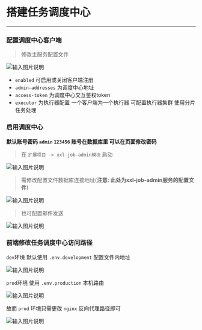 # 搭建任务调度中心
- - -
### 配置调度中心客户端
> 修改主服务配置文件
>
![输入图片说明](https://foruda.gitee.com/images/1678941760168414366/b81e023b_1766278.png "屏幕截图")

* `enabled` 可启用或关闭客户端注册
* `admin-addresses` 为调度中心地址
* `access-token` 为调度中心交互鉴权token
* `executor` 为执行器配置 一个客户端为一个执行器 可配置执行器集群 使用分片任务处理

### 启用调度中心
**默认账号密码 `admin` `123456` 账号在数据库里 可以在页面修改密码**

> 在 `扩展项目 -> xxl-job-admin模块` 启动
>
![输入图片说明](https://foruda.gitee.com/images/1678976353500205883/058fef13_1766278.png "屏幕截图")

> 需修改配置文件数据库连接地址(**注意: 此处为xxl-job-admin服务的配置文件**)
>
![输入图片说明](https://foruda.gitee.com/images/1678941813423551656/04c32a5b_1766278.png "屏幕截图")

> 也可配置邮件发送
>
![输入图片说明](https://foruda.gitee.com/images/1678941825447455298/1baa5e43_1766278.png "屏幕截图")

### 前端修改任务调度中心访问路径
`dev`环境 默认使用 `.env.development` 配置文件内地址

![输入图片说明](https://foruda.gitee.com/images/1678976378255854583/8cdbf4e3_1766278.png "屏幕截图")

`prod`环境 使用 `.env.production` 本机路由

![输入图片说明](https://foruda.gitee.com/images/1678976382819019066/96288331_1766278.png "屏幕截图")

故而 `prod` 环境只需更改 `nginx` 反向代理路径即可

![输入图片说明](https://foruda.gitee.com/images/1678976386764602366/55894f85_1766278.png "屏幕截图")

